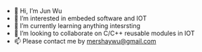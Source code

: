 - 👋 Hi, I’m Jun Wu
- 👀 I’m interested in embeded software and IOT
- 🌱 I’m currently learning anything intesrsting
- 💞️ I’m looking to collaborate on C/C++ reusable modules in IOT
- 📫 Please contact me by mershaywu@gmail.com

<!---
mershaywu77/mershaywu77 is a ✨ special ✨ repository because its `README.md` (this file) appears on your GitHub profile.
You can click the Preview link to take a look at your changes.
--->
